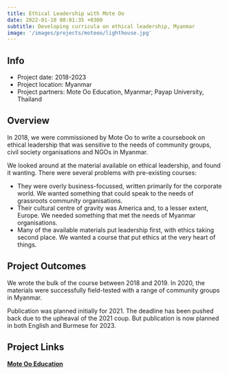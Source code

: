 ```yaml
---
title: Ethical Leadership with Mote Oo
date: 2022-01-10 08:01:35 +0300
subtitle: Developing curricula on ethical leadership, Myanmar
image: '/images/projects/moteoo/lighthouse.jpg'
---
```


## Info 
- Project date: 2018-2023
- Project location: Myanmar
- Project partners: Mote Oo Education, Myanmar; Payap University, Thailand

## Overview
In 2018, we were commissioned by Mote Oo to write a coursebook on ethical leadership that was sensitive to the needs of community groups, civil society organisations and NGOs in Myanmar.

We looked around at the material available on ethical leadership, and found it wanting. There were several problems with pre-existing courses:

- They were overly business-focussed, written primarily for the corporate world. We wanted something that could speak to the needs of grassroots community organisations.
- Their cultural centre of gravity was America and, to a lesser extent, Europe. We needed something that met the needs of Myanmar organisations.
- Many of the available materials put leadership first, with ethics taking second place. We wanted a course that put ethics at the very heart of things.

## Project Outcomes
We wrote the bulk of the course between 2018 and 2019. In 2020, the materials were successfully field-tested with a range of community groups in Myanmar.

Publication was planned initially for 2021. The deadline has been pushed back due to the upheaval of the 2021 coup. But publication is now planned in both English and Burmese for 2023.


## Project Links
[**Mote Oo Education**](https://www.moteoo.org/en)